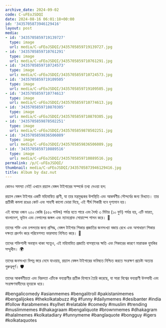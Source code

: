 ```yaml
---
archive_date: 2024-09-02
code: C-uFEoJSDQI
date: 2024-08-16 06:01:18+00:00
id: '3435705873946129416'
layout: post
media:
- id: '3435705859719139727'
  type: image
  url: media/C-uFEoJSDQI/3435705859719139727.jpg
- id: '3435705859710761291'
  type: image
  url: media/C-uFEoJSDQI/3435705859710761291.jpg
- id: '3435705859710724573'
  type: image
  url: media/C-uFEoJSDQI/3435705859710724573.jpg
- id: '3435705859719109505'
  type: image
  url: media/C-uFEoJSDQI/3435705859719109505.jpg
- id: '3435705859710774613'
  type: image
  url: media/C-uFEoJSDQI/3435705859710774613.jpg
- id: '3435705859710870305'
  type: image
  url: media/C-uFEoJSDQI/3435705859710870305.jpg
- id: '3435705859878502251'
  type: image
  url: media/C-uFEoJSDQI/3435705859878502251.jpg
- id: '3435705859836506089'
  type: image
  url: media/C-uFEoJSDQI/3435705859836506089.jpg
- id: '3435705859710889516'
  type: image
  url: media/C-uFEoJSDQI/3435705859710889516.jpg
permalink: /p/C-uFEoJSDQI/
thumbnail: media/C-uFEoJSDQI/3435705873946129416.jpg
title: Album by daz.nut
---
```


কোনও সমস্যা নেই! এখানে রয়্যাল বেঙ্গল টাইগারের সম্পর্কে তথ্য দেওয়া হল:  
  
রয়্যাল বেঙ্গল টাইগার একটি মহিমান্বিত প্রাণী, যা তার মন্ত্রমুগ্ধকর উপস্থিতি এবং আকর্ষণীয় সৌন্দর্যের জন্য বিখ্যাত। তার প্রতীকী কমলা রঙের কোট এবং সাহসী কালো ডোরা দিয়ে, এই শীর্ষ শিকারী বনে দৃশ্যমান হয়।  
  
এই বাঘের ওজন ২৫০ কেজি (৫৫০ পাউন্ড) পর্যন্ত হতে পারে এবং দৈর্ঘ্য ৩ মিটার (১০ ফুট) পর্যন্ত হয়, এটি ভারত, বাংলাদেশ, ভূটান এবং নেপালের জঙ্গল এবং ম্যানগ্রোভ সোয়াম্পে শাসন করে। 🐅  
  
তাদের শক্তি এবং চপলতার জন্য প্রসিদ্ধ, বেঙ্গল টাইগার শিকার প্রজাতির জনসংখ্যা বজায় রেখে এবং অসাধারণ শিকার দক্ষতা প্রদর্শন করে পরিবেশগত ভারসাম্য নিশ্চিত করে। 🌿  
  
তাদের শক্তিশালী অবস্থান থাকা সত্ত্বেও, এই মহিমান্বিত প্রজাতি বাসস্থানের ক্ষতি এবং শিকারের কারণে মারাত্মক হুমকির সম্মুখীন। 🌍  
  
তাদের জনসংখ্যা বিপন্ন স্তরে নেমে যাওয়ায়, রয়্যাল বেঙ্গল টাইগারের ভবিষ্যত নিশ্চিত করতে সংরক্ষণ প্রচেষ্টা অত্যন্ত গুরুত্বপূর্ণ। 🛡️  
  
তাদের আকর্ষণীয়তা এবং বিরলতা এটিকে বন্যপ্রাণীর প্রতীক হিসাবে তৈরি করেছে, যা সারা বিশ্বের বন্যপ্রাণী উত্সাহী এবং সংরক্ষণবাদীদের হৃদয়কে ধরে।  
  
#bengalicomedy #asianmemes #bengalitroll #pakistanimemes #bengalijokes #thekolkatabuzz #ig #funny #dailymemes #desibanter #india #follow #arabmemes #sylhet #relatable #comedy #muslim #trending #muslimmemes #dhakagraam #bengaliquote #brownmemes #dhakagram #halalmemes #kolkatadiary #funnymeme #banglaquote #bongguy #igers #kolkataquotes